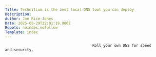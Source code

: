 ```yaml
---
Title: Technitium is the best local DNS tool you can deploy
Description: 
Author: Joe Rice-Jones
Date: 2025-08-29T22:01:19.000Z
Robots: noindex,nofollow
Template: index
---
```


                                            Roll your own DNS for speed and security.
                                        